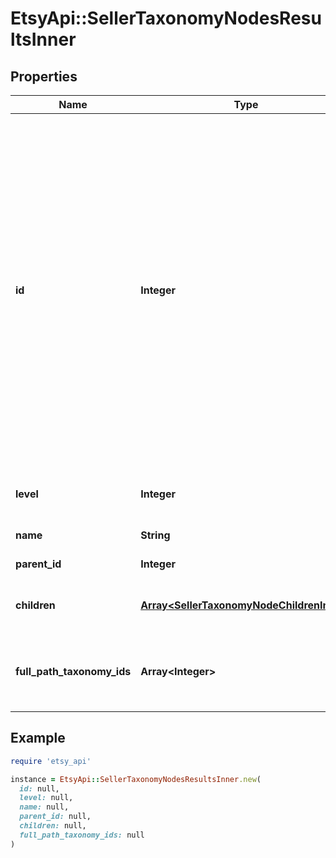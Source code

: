 # EtsyApi::SellerTaxonomyNodesResultsInner

## Properties

| Name | Type | Description | Notes |
| ---- | ---- | ----------- | ----- |
| **id** | **Integer** | The unique numeric ID of an Etsy taxonomy node, which is a metadata category for listings organized into the seller taxonomy hierarchy tree. For example, the \\\&quot;shoes\\\&quot; taxonomy node (ID: 1429, level: 1) is higher in the hierarchy than \\\&quot;girls&#39; shoes\\\&quot; (ID: 1440, level: 2). The taxonomy nodes assigned to a listing support access to specific standardized product scales and properties. For example, listings assigned the taxonomy nodes \\\&quot;shoes\\\&quot; or \\\&quot;girls&#39; shoes\\\&quot; support access to the \\\&quot;EU\\\&quot; shoe size scale with its associated property names and IDs for EU shoe sizes, such as property &#x60;value_id&#x60;:\\\&quot;1394\\\&quot;, and &#x60;name&#x60;:\\\&quot;38\\\&quot;. | [optional] |
| **level** | **Integer** | The integer depth of this taxonomy node in the seller taxonomy tree, with roots at level 0. | [optional] |
| **name** | **String** | The name string for this taxonomy node. | [optional] |
| **parent_id** | **Integer** | The numeric taxonomy ID of the parent of this node. | [optional] |
| **children** | [**Array&lt;SellerTaxonomyNodeChildrenInner&gt;**](SellerTaxonomyNodeChildrenInner.md) | An array of taxonomy nodes for all the direct children of this taxonomy node in the seller taxonomy tree. | [optional] |
| **full_path_taxonomy_ids** | **Array&lt;Integer&gt;** | An array of &#x60;taxonomy_id&#x60;s including this node and all of its direct parents in the seller taxonomy tree up to a root node. They are listed in order from root to leaf. | [optional] |

## Example

```ruby
require 'etsy_api'

instance = EtsyApi::SellerTaxonomyNodesResultsInner.new(
  id: null,
  level: null,
  name: null,
  parent_id: null,
  children: null,
  full_path_taxonomy_ids: null
)
```

